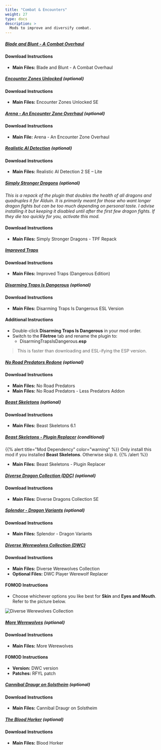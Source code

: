 ```yaml
---
title: "Combat & Encounters"
weight: 27
type: docs
description: >
  Mods to improve and diversify combat.
---
```


##### [Blade and Blunt - A Combat Overhaul](https://www.nexusmods.com/skyrimspecialedition/mods/34549?tab=files)

#### Download Instructions

- **Main Files:** Blade and Blunt - A Combat Overhaul

##### [Encounter Zones Unlocked](https://www.nexusmods.com/skyrimspecialedition/mods/19608?tab=files) (optional)

#### Download Instructions

* **Main Files:** Encounter Zones Unlocked SE

##### [Arena - An Encounter Zone Overhaul](https://www.nexusmods.com/skyrimspecialedition/mods/33487?tab=files) (optional)

#### Download Instructions

* **Main File:** Arena - An Encounter Zone Overhaul

##### [Realistic AI Detection](https://www.nexusmods.com/skyrimspecialedition/mods/2345?tab=files) (optional)

#### Download Instructions

* **Main Files:** Realistic AI Detection 2 SE – Lite

##### [Simply Stronger Dragons](https://www.nexusmods.com/skyrimspecialedition/mods/26092?tab=files) (optional)

*This is a repack of the plugin that doubles the health of all dragons and quadruples it for Alduin. It is primarily meant for those who want longer dragon fights but can be too much depending on personal taste. I advise installing it but keeping it disabled until after the first few dragon fights. If they die too quickly for you, activate this mod.*

#### Download Instructions

* **Main Files:** Simply Stronger Dragons - TPF Repack

##### [Improved Traps](https://www.nexusmods.com/skyrimspecialedition/mods/17592?tab=files)

#### Download Instructions

* **Main Files:** Improved Traps (Dangerous Edition)

##### [Disarming Traps Is Dangerous](https://www.nexusmods.com/skyrimspecialedition/mods/21691?tab=files) (optional)

#### Download Instructions

* **Main Files:** Disarming Traps Is Dangerous ESL Version

#### Additional Instructions

* Double-click **Disarming Traps Is Dangerous** in your mod order.
* Switch to the **Filetree** tab and rename the plugin to:
  * DisarmingTrapsIsDangerous.**esp**

> This is faster than downloading and ESL-ifying the ESP version.

##### [No Road Predators Redone](https://www.nexusmods.com/skyrimspecialedition/mods/24366?tab=files) (optional)

#### Download Instructions

- **Main Files:** No Road Predators
- **Main Files:** No Road Predators - Less Predators Addon

##### [Beast Skeletons](https://www.nexusmods.com/skyrimspecialedition/mods/517?tab=files) (optional)

#### Download Instructions

- **Main Files:** Beast Skeletons 6.1

##### [Beast Skeletons - Plugin Replacer](https://www.nexusmods.com/skyrimspecialedition/mods/26092?tab=files) (conditional)

{{% alert title="Mod Dependency" color="warning" %}}
Only install this mod if you installed **Beast Skeletons**. Otherwise skip it.
{{% /alert %}}

- **Main Files:** Beast Skeletons - Plugin Replacer

##### [Diverse Dragon Collection (DDC)](https://www.nexusmods.com/skyrimspecialedition/mods/695?tab=files) (optional)

#### Download Instructions

* **Main Files:** Diverse Dragons Collection SE

##### [Splendor - Dragon Variants](https://www.nexusmods.com/skyrimspecialedition/mods/9670?tab=files) (optional)

#### Download Instructions

- **Main Files:** Splendor - Dragon Variants

##### [Diverse Werewolves Collection (DWC)](https://www.nexusmods.com/skyrimspecialedition/mods/7009?tab=files)

#### Download Instructions

* **Main Files:** Diverse Werewolves Collection
* **Optional Files:** DWC Player Werewolf Replacer

#### FOMOD Instructions

* Choose whichever options you like best for **Skin** and **Eyes and Mouth**. Refer to the picture below.

![Diverse Werewolves Collection](/Pictures/mod_installation/diverse_werewolves_collection.png)

##### [More Werewolves](https://www.nexusmods.com/skyrimspecialedition/mods/7259?tab=files) (optional)

#### Download Instructions

* **Main Files:** More Werewolves

#### FOMOD Instructions

* **Version:** DWC version
* **Patches:** RFYL patch

##### [Cannibal Draugr on Solstheim](https://www.nexusmods.com/skyrimspecialedition/mods/21238?tab=files) (optional)

#### Download Instructions

* **Main Files:** Cannibal Draugr on Solstheim

##### [The Blood Horker](https://www.nexusmods.com/skyrimspecialedition/mods/13938?tab=files) (optional)

#### Download Instructions

* **Main Files:** Blood Horker